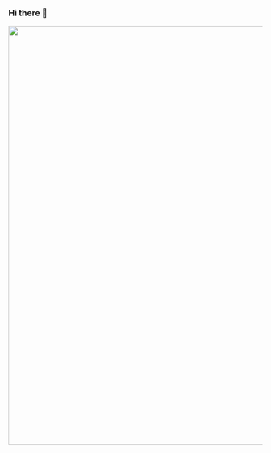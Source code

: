 ### Hi there 👋

<!--
**senatoromid/senatoromid** is a ✨ _special_ ✨ repository because its `README.md` (this file) appears on your GitHub profile.

Here are some ideas to get you started:

- 🔭 I’m currently working on ...
- 🌱 I’m currently learning ...
- 👯 I’m looking to collaborate on ...
- 🤔 I’m looking for help with ...
- 💬 Ask me about ...
- 📫 How to reach me: ...
- 😄 Pronouns: ...
- ⚡ Fun fact: ...
--><img width="830" src="https://github-readme-activity-graph.vercel.app/graph?username=senatoromid&bg_color=21232a&color=a8eeff&line=61dafb&point=f0fcff&area=true&hide_border=false" />
